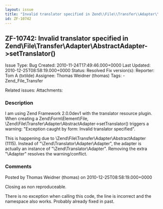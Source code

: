```yaml
---
layout: issue
title: "Invalid translator specified in Zend\\File\\Transfer\\Adapter\\AbstractAdapter-&gt;setTranslator()"
id: ZF-10742
---
```


ZF-10742: Invalid translator specified in Zend\\File\\Transfer\\Adapter\\AbstractAdapter->setTranslator()
---------------------------------------------------------------------------------------------------------

 Issue Type: Bug Created: 2010-11-24T17:49:46.000+0000 Last Updated: 2010-12-25T08:58:19.000+0000 Status: Resolved Fix version(s):
 Reporter:  Tom A (txtilde)  Assignee:  Thomas Weidner (thomas)  Tags: - Zend\_File\_Transfer

 Related issues:
 Attachments:
### Description

I am using Zend Framework 2.0.0dev1 with the translator resource plugin. When creating a Zend\\Form\\Element\\File, \\Zend\\File\\Transfer\\Adapter\\AbstractAdapter->setTranslator() triggers a warning: "Exception caught by form: Invalid translator specified".

This is happening due to \\Zend\\File\\Transfer\\Adapter\\AbstractAdapter (1115). Instead of "\\Zend\\Translator\\Adapter\\Adapter", the adapter is actually an instance of "\\Zend\\Translator\\Adapter". Removing the extra "\\Adapter" resolves the warning/conflict.





### Comments

Posted by Thomas Weidner (thomas) on 2010-12-25T08:58:19.000+0000

Closing as non reproduceable.

There is no exception when calling this code, the line is incorrect and the namespace also works. Probably already fixed in past.

